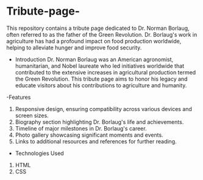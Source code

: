 # Tribute-page-
This repository contains a tribute page dedicated to Dr. Norman Borlaug, often referred to as the father of the Green Revolution. Dr. Borlaug's work in agriculture has had a profound impact on food production worldwide, helping to alleviate hunger and improve food security.

- Introduction
Dr. Norman Borlaug was an American agronomist, humanitarian, and Nobel laureate who led initiatives worldwide that contributed to the extensive increases in agricultural production termed the Green Revolution. This tribute page aims to honor his legacy and educate visitors about his contributions to agriculture and humanity.

-Features
1. Responsive design, ensuring compatibility across various devices and screen sizes.
2. Biography section highlighting Dr. Borlaug's life and achievements.
3. Timeline of major milestones in Dr. Borlaug's career.
4. Photo gallery showcasing significant moments and events.
5. Links to additional resources and references for further reading.
 
- Technologies Used
1. HTML
2. CSS
